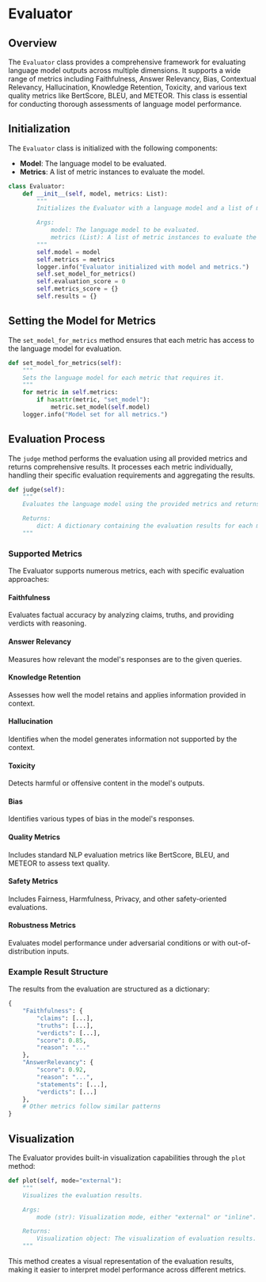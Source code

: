 # Evaluator

## Overview

The `Evaluator` class provides a comprehensive framework for evaluating language model outputs across multiple dimensions. It supports a wide range of metrics including Faithfulness, Answer Relevancy, Bias, Contextual Relevancy, Hallucination, Knowledge Retention, Toxicity, and various text quality metrics like BertScore, BLEU, and METEOR. This class is essential for conducting thorough assessments of language model performance.

## Initialization

The `Evaluator` class is initialized with the following components:

- **Model**: The language model to be evaluated.
- **Metrics**: A list of metric instances to evaluate the model.

```python
class Evaluator:
    def __init__(self, model, metrics: List):
        """
        Initializes the Evaluator with a language model and a list of metrics.

        Args:
            model: The language model to be evaluated.
            metrics (List): A list of metric instances to evaluate the model.
        """
        self.model = model
        self.metrics = metrics
        logger.info("Evaluator initialized with model and metrics.")
        self.set_model_for_metrics()
        self.evaluation_score = 0
        self.metrics_score = {}
        self.results = {}
```

## Setting the Model for Metrics

The `set_model_for_metrics` method ensures that each metric has access to the language model for evaluation.

```python
def set_model_for_metrics(self):
    """
    Sets the language model for each metric that requires it.
    """
    for metric in self.metrics:
        if hasattr(metric, "set_model"):
            metric.set_model(self.model)
    logger.info("Model set for all metrics.")
```

## Evaluation Process

The `judge` method performs the evaluation using all provided metrics and returns comprehensive results. It processes each metric individually, handling their specific evaluation requirements and aggregating the results.

```python
def judge(self):
    """
    Evaluates the language model using the provided metrics and returns the results.

    Returns:
        dict: A dictionary containing the evaluation results for each metric.
    """
```

### Supported Metrics

The Evaluator supports numerous metrics, each with specific evaluation approaches:

#### Faithfulness

Evaluates factual accuracy by analyzing claims, truths, and providing verdicts with reasoning.

#### Answer Relevancy

Measures how relevant the model's responses are to the given queries.

#### Knowledge Retention

Assesses how well the model retains and applies information provided in context.

#### Hallucination

Identifies when the model generates information not supported by the context.

#### Toxicity

Detects harmful or offensive content in the model's outputs.

#### Bias

Identifies various types of bias in the model's responses.

#### Quality Metrics

Includes standard NLP evaluation metrics like BertScore, BLEU, and METEOR to assess text quality.

#### Safety Metrics

Includes Fairness, Harmfulness, Privacy, and other safety-oriented evaluations.

#### Robustness Metrics

Evaluates model performance under adversarial conditions or with out-of-distribution inputs.

### Example Result Structure

The results from the evaluation are structured as a dictionary:

```python
{
    "Faithfulness": {
        "claims": [...],
        "truths": [...],
        "verdicts": [...],
        "score": 0.85,
        "reason": "..."
    },
    "AnswerRelevancy": {
        "score": 0.92,
        "reason": "...",
        "statements": [...],
        "verdicts": [...]
    },
    # Other metrics follow similar patterns
}
```

## Visualization

The Evaluator provides built-in visualization capabilities through the `plot` method:

```python
def plot(self, mode="external"):
    """
    Visualizes the evaluation results.

    Args:
        mode (str): Visualization mode, either "external" or "inline".

    Returns:
        Visualization object: The visualization of evaluation results.
    """
```

This method creates a visual representation of the evaluation results, making it easier to interpret model performance across different metrics.
